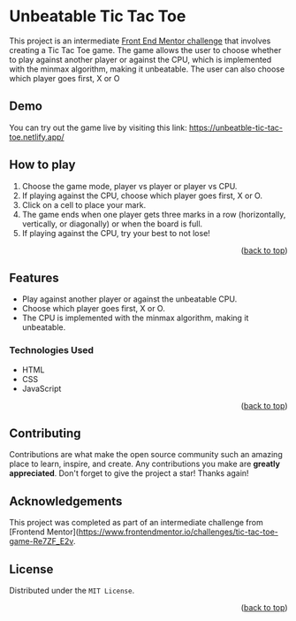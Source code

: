<a name="readme-top"></a>
# Unbeatable Tic Tac Toe


This project is an intermediate [Front End Mentor challenge](https://www.frontendmentor.io/challenges/tic-tac-toe-game-Re7ZF_E2v) that involves creating
a Tic Tac Toe game. The game allows the user to choose whether to play against another player or against the CPU, which is implemented with the minmax algorithm,
making it unbeatable. The user can also choose which player goes first, X or O


## Demo
You can try out the game live by visiting this link: https://unbeatble-tic-tac-toe.netlify.app/


## How to play

 1. Choose the game mode, player vs player or player vs CPU.
 2. If playing against the CPU, choose which player goes first, X or O.
 3. Click on a cell to place your mark.
 4. The game ends when one player gets three marks in a row (horizontally, vertically, or diagonally) or when the board is full.
 5. If playing against the CPU, try your best to not lose!
 
 
 <p align="right">(<a href="#readme-top">back to top</a>)</p>
 

## Features
* Play against another player or against the unbeatable CPU.
* Choose which player goes first, X or O.
* The CPU is implemented with the minmax algorithm, making it unbeatable.

### Technologies Used

* HTML
* CSS
* JavaScript

 
 <p align="right">(<a href="#readme-top">back to top</a>)</p>
 
 
## Contributing

Contributions are what make the open source community such an amazing place to learn, inspire, and create. Any contributions you make are **greatly appreciated**.
Don't forget to give the project a star! Thanks again!


## Acknowledgements


This project was completed as part of an intermediate challenge from [Frontend Mentor](https://www.frontendmentor.io/challenges/tic-tac-toe-game-Re7ZF_E2v.


## License

Distributed under the `MIT License`.

<p align="right">(<a href="#readme-top">back to top</a>)</p>





